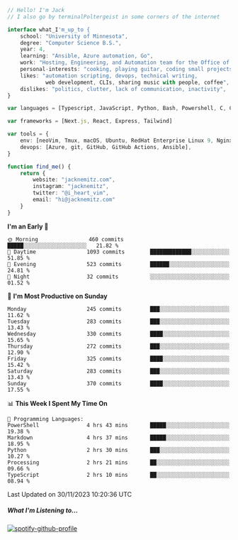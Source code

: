```typescript
// Hello! I'm Jack
// I also go by terminalPoltergeist in some corners of the internet

interface what_I'm_up_to {
    school: "University of Minnesota",
    degree: "Computer Science B.S.",
    year: 4,
    learning: "Ansible, Azure automation, Go",
    work: "Hosting, Engineering, and Automation team for the Office of Information Technology at UMN",
    personal-interests: "cooking, playing guitar, coding small projects",
    likes: "automation scripting, devops, technical writing,
            web development, CLIs, sharing music with people, coffee",
    dislikes: "politics, clutter, lack of communication, inactivity",
}

var languages = [Typescript, JavaScript, Python, Bash, Powershell, C, C++, HTML, CSS]

var frameworks = [Next.js, React, Express, Tailwind]

var tools = {
    env: [neoVim, Tmux, macOS, Ubuntu, RedHat Enterprise Linux 9, Nginx, DigitalOcean, Cloudflare],
    devops: [Azure, git, GitHub, GitHub Actions, Ansible],
}

function find_me() {
    return {
        website: "jacknemitz.com",
        instagram: "jacknemitz",
        twitter: "@i_heart_vim",
        email: "hi@jacknemitz.com"
    }
}
```

<!--START_SECTION:waka-->
**I'm an Early 🐤** 

```text
🌞 Morning                460 commits         █████░░░░░░░░░░░░░░░░░░░░   21.82 % 
🌆 Daytime                1093 commits        █████████████░░░░░░░░░░░░   51.85 % 
🌃 Evening                523 commits         ██████░░░░░░░░░░░░░░░░░░░   24.81 % 
🌙 Night                  32 commits          ░░░░░░░░░░░░░░░░░░░░░░░░░   01.52 % 
```
📅 **I'm Most Productive on Sunday** 

```text
Monday                   245 commits         ███░░░░░░░░░░░░░░░░░░░░░░   11.62 % 
Tuesday                  283 commits         ███░░░░░░░░░░░░░░░░░░░░░░   13.43 % 
Wednesday                330 commits         ████░░░░░░░░░░░░░░░░░░░░░   15.65 % 
Thursday                 272 commits         ███░░░░░░░░░░░░░░░░░░░░░░   12.90 % 
Friday                   325 commits         ████░░░░░░░░░░░░░░░░░░░░░   15.42 % 
Saturday                 283 commits         ███░░░░░░░░░░░░░░░░░░░░░░   13.43 % 
Sunday                   370 commits         ████░░░░░░░░░░░░░░░░░░░░░   17.55 % 
```


📊 **This Week I Spent My Time On** 

```text
💬 Programming Languages: 
PowerShell               4 hrs 43 mins       █████░░░░░░░░░░░░░░░░░░░░   19.38 % 
Markdown                 4 hrs 37 mins       █████░░░░░░░░░░░░░░░░░░░░   18.95 % 
Python                   2 hrs 30 mins       ███░░░░░░░░░░░░░░░░░░░░░░   10.27 % 
Processing               2 hrs 21 mins       ██░░░░░░░░░░░░░░░░░░░░░░░   09.66 % 
TypeScript               2 hrs 10 mins       ██░░░░░░░░░░░░░░░░░░░░░░░   08.94 % 
```


 Last Updated on 30/11/2023 10:20:36 UTC
<!--END_SECTION:waka-->

##### What I'm Listening to...

[![spotify-github-profile](https://spotify-github-profile.vercel.app/api/view?uid=jack.nemitz&cover_image=true&show_offline=true&bar_color=53b14f&bar_color_cover=false&background_color=121212FF)](https://spotify-github-profile.vercel.app/api/view?uid=jack.nemitz&redirect=true)

